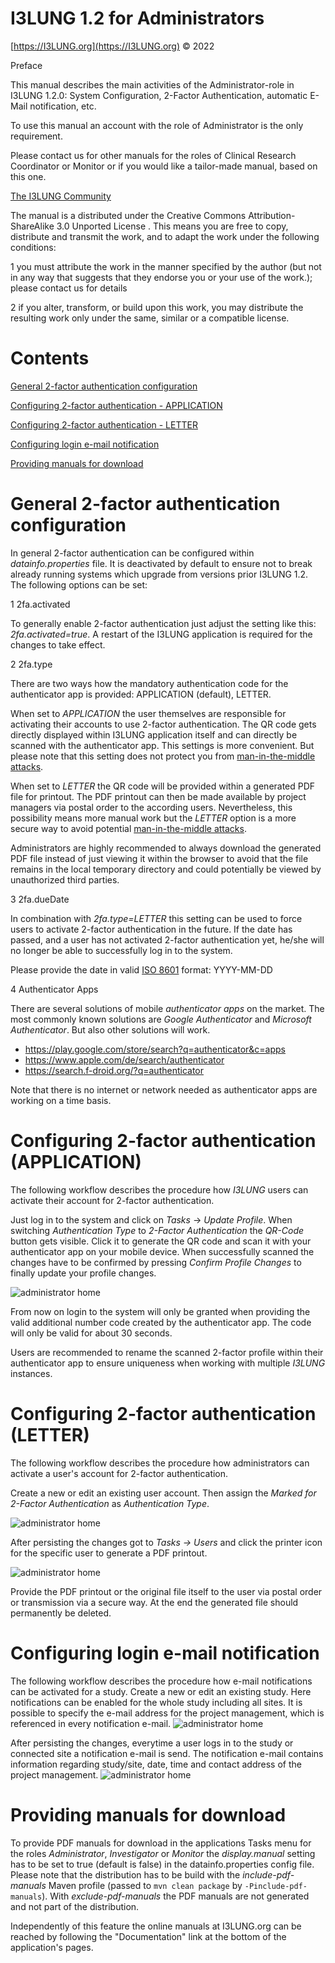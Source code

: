 I3LUNG 1.2 for Administrators
===================================

[https://I3LUNG.org](https://I3LUNG.org) © 2022

Preface

This manual describes the main activities of the Administrator-role in I3LUNG 1.2.0: System Configuration, 2-Factor Authentication, automatic E-Mail notification, etc.

To use this manual an account with the role of Administrator is the only requirement.

Please contact us for other manuals for the roles of Clinical Research Coordinator or Monitor or if you would like a tailor-made manual, based on this one.

[The I3LUNG Community](https://I3LUNG.org)

The manual is a distributed under the <a name="firstheading">Creative Commons Attribution-ShareAlike 3.0 Unported License . This means you are free to copy, distribute and transmit the work, and to adapt the work under the following conditions:</a>

1 you must attribute the work in the manner specified by the author (but not in any way that suggests that they endorse you or your use of the work.); please contact us for details

2 if you alter, transform, or build upon this work, you may distribute the resulting work only under the same, similar or a compatible license.

# Contents

[General 2-factor authentication configuration](#general-2-factor-authentication-configuration)

[Configuring 2-factor authentication - APPLICATION](#configuring-2-factor-authentication-application)

[Configuring 2-factor authentication - LETTER](#configuring-2-factor-authentication-letter)

[Configuring login e-mail notification](#configuring-login-e-mail-notification)

[Providing manuals for download](#providing-manuals-for-download)

# General 2-factor authentication configuration

In general 2-factor authentication can be configured within _datainfo.properties_ file. It is deactivated by default to ensure not to break already running systems which upgrade from versions prior I3LUNG 1.2. The following options can be set:

1 2fa.activated

To generally enable 2-factor authentication just adjust the setting like this: _2fa.activated=true_. A restart of the I3LUNG application is required for the changes to take effect.

2 2fa.type

There are two ways how the mandatory authentication code for the authenticator app is provided: APPLICATION (default), LETTER. 

When set to _APPLICATION_ the user themselves are responsible for activating their accounts to use 2-factor authentication. The QR code gets directly displayed within I3LUNG application itself and can directly be scanned with the authenticator app. This settings is more convenient. But please note that this setting does not protect you from [man-in-the-middle attacks](https://en.wikipedia.org/wiki/Man-in-the-middle_attack).

When set to _LETTER_ the QR code will be provided within a generated PDF file for printout. The PDF printout can then be made available by project managers via postal order to the according users. Nevertheless, this possibility means more manual work but the _LETTER_ option is a more secure way to avoid potential [man-in-the-middle attacks](https://en.wikipedia.org/wiki/Man-in-the-middle_attack).

Administrators are highly recommended to always download the generated PDF file instead of just viewing it within the browser to avoid that the file remains in the local temporary directory and could potentially be viewed by unauthorized third parties.

3 2fa.dueDate

In combination with _2fa.type=LETTER_ this setting can be used to force users to activate 2-factor authentication in the future. If the date has passed, and a user has not activated 2-factor authentication yet, he/she will no longer be able to successfully log in to the system.

Please provide the date in valid [ISO 8601](https://en.wikipedia.org/wiki/ISO_8601#Calendar_dates) format: YYYY-MM-DD

4 Authenticator Apps

There are several solutions of mobile _authenticator apps_ on the market. The most commonly known solutions are _Google Authenticator_ and _Microsoft Authenticator_. But also other solutions will work.

- https://play.google.com/store/search?q=authenticator&c=apps
- https://www.apple.com/de/search/authenticator
- https://search.f-droid.org/?q=authenticator

Note that there is no internet or network needed as authenticator apps are working on a time basis.

# Configuring 2-factor authentication (APPLICATION)

The following workflow describes the procedure how _I3LUNG_ users can activate their account for 2-factor authentication.

Just log in to the system and click on _Tasks_ -> _Update Profile_. When switching _Authentication Type_ to _2-Factor Authentication_ the _QR-Code_ button gets visible. Click it to generate the QR code and scan it with your authenticator app on your mobile device. When successfully scanned the changes have to be confirmed by pressing _Confirm Profile Changes_ to finally update your profile changes.

![administrator home](administrator-manual_images/change-user-profile-application.png "change user profile")

From now on login to the system will only be granted when providing the valid additional number code created by the authenticator app. The code will only be valid for about 30 seconds.

Users are recommended to rename the scanned 2-factor profile within their authenticator app to ensure uniqueness when working with multiple _I3LUNG_ instances.

# Configuring 2-factor authentication (LETTER)

The following workflow describes the procedure how administrators can activate a user's account for 2-factor authentication.

Create a new or edit an existing user account. Then assign the _Marked for 2-Factor Authentication_ as _Authentication Type_.

![administrator home](administrator-manual_images/user-account-letter.png "create/edit user account")

After persisting the changes got to  _Tasks -> Users_  and click the printer icon for the specific user to generate a PDF printout. 

![administrator home](administrator-manual_images/administer-users-letter.png "administer users")

Provide the PDF printout or the original file itself to the user via postal order or transmission via a secure way. At the end the generated file should permanently be deleted.

# Configuring login e-mail notification

The following workflow describes the procedure how e-mail notifications can be activated for a study. 
Create a new or edit an existing study. Here notifications can be enabled for the whole study including all sites. 
It is possible to specify the e-mail address for the project management, which is referenced in every notification e-mail.
![administrator home](administrator-manual_images/update_study_details.png "update study details")

After persisting the changes, everytime a user logs in to the study or connected site a notification e-mail is send.
The notification e-mail contains information regarding study/site, date, time and contact address of the project management.
![administrator home](administrator-manual_images/login_mail.png "login e-mail")

# Providing manuals for download

To provide PDF manuals for download in the applications Tasks menu for the roles _Administrator_, _Investigator_ or _Monitor_ the _display.manual_ setting has to be set to true (default is false) in the datainfo.properties config file. Please note that the distribution has to be build with the _include-pdf-manuals_ Maven profile (passed to `mvn clean package` by `-Pinclude-pdf-manuals`). With _exclude-pdf-manuals_ the PDF manuals are not generated and not part of the distribution.

Independently of this feature the online manuals at I3LUNG.org can be reached by following the "Documentation" link at the bottom of the application's pages.

